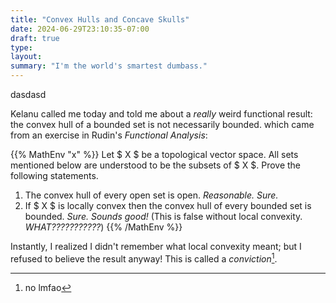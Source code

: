 ```yaml
---
title: "Convex Hulls and Concave Skulls"
date: 2024-06-29T23:10:35-07:00
draft: true
type:
layout:
summary: "I'm the world's smartest dumbass."
---
```

dasdasd

Kelanu called me today and told me about a _really_ weird functional result: the convex hull of a bounded set is not necessarily bounded.  which came from an exercise in Rudin's _Functional Analysis_:

{{% MathEnv "x" %}}
Let $ X $ be a topological vector space. All sets mentioned below are understood to be the subsets of $ X $. Prove the following statements.
1. The convex hull of every open set is open. _Reasonable. Sure._
2. If $ X $ is locally convex then the convex hull of every bounded set is bounded. _Sure. Sounds good!_ (This is false without local convexity. _WHAT???????????_)
{{% /MathEnv %}}

Instantly, I realized I didn't remember what local convexity meant; but I refused to believe the result anyway!
This is called a _conviction_[^lol].






[^lol]: no lmfao
